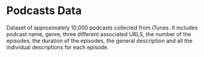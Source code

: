 # Podcasts Data
Dataset of approximately 10,000 podcasts collected from iTunes. It includes podcast name, genre, three different associated URLS,  the number of the episodes, the duration of the episodes, the general description and all the individual descriptions for each episode. 
